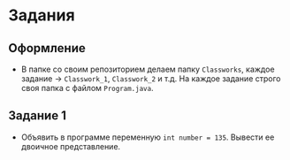 # Задания

## Оформление

* В папке со своим репозиторием делаем папку `Classworks`, каждое задание -> `Classwork_1`, `Classwork_2` и т.д. На каждое задание строго своя папка с файлом `Program.java`.

## Задание 1

* Объявить в программе переменную `int number = 135`. Вывести ее двоичное представление.
